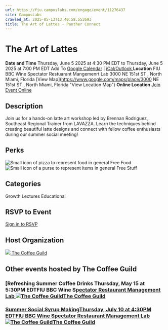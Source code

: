```yaml
---
url: https://fiu.campuslabs.com/engage/event/11276437
site: CampusLabs
crawled_at: 2025-05-13T13:40:58.553693
title: The Art of Lattes - Panther Connect
---
```


# The Art of Lattes
**Date and Time**
Thursday, June 5 2025 at 4:30 PM EDT  to 
Thursday, June 5 2025 at 7:00 PM EDT
Add To [Google Calendar](https://fiu.campuslabs.com/engage/event/11276437/googlepublish) | [iCal/Outlook ](https://fiu.campuslabs.com/engage/event/11276437.ics)
**Location**
FIU BBC Wine Spectator Restuarant Mangemenrt Lab
3000 NE 151st ST , North Miami, Florida 
[View Map](https://www.google.com/maps/place/3000 NE 151st ST , North Miami, Florida  "View Location Map")
**Online Location**
[Join Event Online](https://fiu.zoom.us/j/89945393824?pwd=65cRJ5ACcioJNv5sL1315cBqbdbwkI.1 "Online Location Link")
## Description
Join us for a hands-on latte art workshop led by Brennan Rodriguez, Southeast Regional Trainer from LAVAZZA. Learn the techniques behind creating beautiful latte designs and connect with fellow coffee enthusiasts during our summer social meeting!
## Perks
![Small icon of pizza to represent food in general](https://static.campuslabsengage.com/discovery/images/free_food.svg) Free Food 
![Small icon of a purse to represent items in general](https://static.campuslabsengage.com/discovery/images/free_stuff.svg) Free Stuff 
## Categories
Growth
Lectures
Educational
## RSVP to Event
[Sign in to RSVP](https://fiu.campuslabs.com/engage/account/login?returnUrl=/engage/event/11276437)
## Host Organization
[![](https://se-images.campuslabs.com/clink/images/c67703aa-d5ba-43e4-b8ff-97d879958ea0d2ad1655-114e-4637-b25b-6d006d5251d2.png?preset=small-sq) The Coffee Guild ](https://fiu.campuslabs.com/engage/organization/coffeeguild)
## Other events hosted by The Coffee Guild
### [Refreshing Summer Coffee Drinks Thursday, May 15 at 5:30PM EDTFIU BBC Wine Sp[ectator Restaurant Management Lab ![The Coffee Guild](https://se-images.campuslabs.com/clink/images/c67703aa-d5ba-43e4-b8ff-97d879958ea0d2ad1655-114e-4637-b25b-6d006d5251d2.png?preset=small-sq)The Coffee Guild](https://fiu.campuslabs.com/engage/event/11276435)
### [Summer Social Syrup MakingThursday, July 10 at 4:30PM EDTFIU BBC Wine Spectator Restaurant Management Lab![The Coffee Guild](https://se-images.campuslabs.com/clink/images/c67703aa-d5ba-43e4-b8ff-97d879958ea0d2ad1655-114e-4637-b25b-6d006d5251d2.png?preset=small-sq)The Coffee Guild](https://fiu.campuslabs.com/engage/event/11276439)
